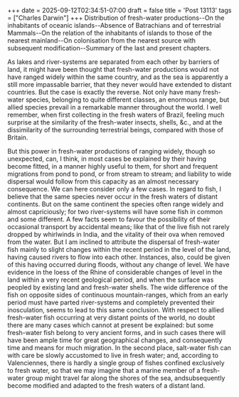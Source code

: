 +++
date = 2025-09-12T02:34:51-07:00
draft = false
title = 'Post 13113'
tags = ["Charles Darwin"]
+++
Distribution of fresh-water productions--On the inhabitants of oceanic islands--Absence of Batrachians and of terrestrial Mammals--On the relation of the inhabitants of islands to those of the nearest mainland--On colonisation from the nearest source with subsequent modification--Summary of the last and present chapters.

As lakes and river-systems are separated from each other by barriers of land, it might have been thought that fresh-water productions would not have ranged widely within the same country, and as the sea is apparently a still more impassable barrier, that they never would have extended to distant countries. But the case is exactly the reverse. Not only have many fresh-water species, belonging to quite different classes, an enormous range, but allied species prevail in a remarkable manner throughout the world. I well remember, when first collecting in the fresh waters of Brazil, feeling much surprise at the similarity of the fresh-water insects, shells, &c., and at the dissimilarity of the surrounding terrestrial beings, compared with those of Britain.

But this power in fresh-water productions of ranging widely, though so unexpected, can, I think, in most cases be explained by their having become fitted, in a manner highly useful to them, for short and frequent migrations from pond to pond, or from stream to stream; and liability to wide dispersal would follow from this capacity as an almost necessary consequence. We can here consider only a few cases. In regard to fish, I believe that the same species never occur in the fresh waters of distant continents. But on the same continent the species often range widely and almost capriciously; for two river-systems will have some fish in common and some different. A few facts seem to favour the possibility of their occasional transport by accidental means; like that of the live fish not rarely dropped by whirlwinds in India, and the vitality of their ova when removed from the water. But I am inclined to attribute the dispersal of fresh-water fish mainly to slight changes within the recent period in the level of the land, having caused rivers to flow into each other. Instances, also, could be given of this having occurred during floods, without any change of level. We have evidence in the loess of the Rhine of considerable changes of level in the land within a very recent geological period, and when the surface was peopled by existing land and fresh-water shells. The wide difference of the fish on opposite sides of continuous mountain-ranges, which from an early period must have parted river-systems and completely prevented their inosculation, seems to lead to this same conclusion. With respect to allied fresh-water fish occurring at very distant points of the world, no doubt there are many cases which cannot at present be explained: but some fresh-water fish belong to very ancient forms, and in such cases there will have been ample time for great geographical changes, and consequently time and means for much migration. In the second place, salt-water fish can with care be slowly accustomed to live in fresh water; and, according to Valenciennes, there is hardly a single group of fishes confined exclusively to fresh water, so that we may imagine that a marine member of a fresh-water group might travel far along the shores of the sea, andsubsequently become modified and adapted to the fresh waters of a distant land.
